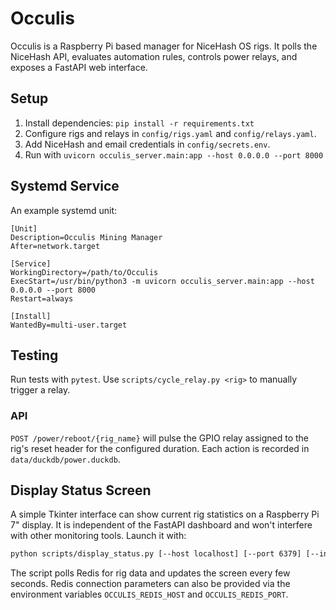 # Occulis

Occulis is a Raspberry Pi based manager for NiceHash OS rigs. It polls the NiceHash API, evaluates automation rules, controls power relays, and exposes a FastAPI web interface.

## Setup
1. Install dependencies: `pip install -r requirements.txt`
2. Configure rigs and relays in `config/rigs.yaml` and `config/relays.yaml`.
3. Add NiceHash and email credentials in `config/secrets.env`.
4. Run with `uvicorn occulis_server.main:app --host 0.0.0.0 --port 8000`

## Systemd Service
An example systemd unit:

```
[Unit]
Description=Occulis Mining Manager
After=network.target

[Service]
WorkingDirectory=/path/to/Occulis
ExecStart=/usr/bin/python3 -m uvicorn occulis_server.main:app --host 0.0.0.0 --port 8000
Restart=always

[Install]
WantedBy=multi-user.target
```

## Testing
Run tests with `pytest`.
Use `scripts/cycle_relay.py <rig>` to manually trigger a relay.

### API
`POST /power/reboot/{rig_name}` will pulse the GPIO relay assigned to the rig's
reset header for the configured duration. Each action is recorded in
`data/duckdb/power.duckdb`.

## Display Status Screen
A simple Tkinter interface can show current rig statistics on a Raspberry Pi 7" display. It is independent of the FastAPI dashboard and won't interfere with other monitoring tools. Launch it with:

```bash
python scripts/display_status.py [--host localhost] [--port 6379] [--interval 5000]
```

The script polls Redis for rig data and updates the screen every few seconds. Redis connection parameters can also be provided via the environment variables `OCCULIS_REDIS_HOST` and `OCCULIS_REDIS_PORT`.
